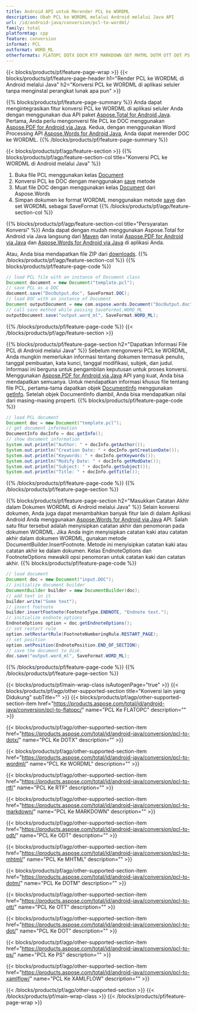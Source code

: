 ```yaml
---
title: Android API untuk Merender PCL ke WORDML
description: Ubah PCL ke WORDML melalui Android melalui Java API
url: /id/android-java/conversion/pcl-to-wordml/
family: total
platformtag: cpp
feature: conversion
informat: PCL
outformat: WORD_ML
otherformats: FLATOPC DOTX DOCM RTF MARKDOWN ODT MHTML DOTM OTT DOT PS XAMLFLOW
---
```

{{< blocks/products/pf/feature-page-wrap >}}
{{< blocks/products/pf/feature-page-header h1="Render PCL ke WORDML di Android melalui Java" h2="Konversi PCL ke WORDML di aplikasi seluler tanpa menginstal perangkat lunak apa pun" >}}

{{% blocks/products/pf/feature-page-summary %}}
Anda dapat mengintegrasikan fitur konversi PCL ke WORDML di aplikasi seluler Anda dengan menggunakan dua API paket [Aspose.Total for Android Java](https://products.aspose.com/total/android-java/). Pertama, Anda perlu mengonversi file PCL ke DOC menggunakan [Aspose.PDF for Android via Java](https://products.aspose.com/pdf/android-java/). Kedua, dengan menggunakan Word Processing API [Aspose.Words for Android Java](https://products.aspose.com/words/android-java/), Anda dapat merender DOC ke WORDML. 
{{% /blocks/products/pf/feature-page-summary  %}}

{{< blocks/products/pf/agp/feature-section >}}
{{% blocks/products/pf/agp/feature-section-col title="Konversi PCL ke WORDML di Android melalui Java" %}}
1. Buka file PCL menggunakan kelas [Document](https://reference.aspose.com/pdf/java/com.aspose.pdf/Document)
2. Konversi PCL ke DOC dengan menggunakan [save](https://reference.aspose.com/pdf/java/com.aspose.pdf/Document#save-java.lang.String-com.aspose.pdf.SaveOptions-) metode
3. Muat file DOC dengan menggunakan kelas [Document](https://reference.aspose.com/words/java/com.aspose.words/Document) dari Aspose.Words
4. Simpan dokumen ke format WORDML menggunakan metode [save](https://reference.aspose.com/words/java/com.aspose.words/Document#save(java.lang.String,int)) dan set WORDML sebagai SaveFormat
{{% /blocks/products/pf/agp/feature-section-col %}}

{{% blocks/products/pf/agp/feature-section-col title="Persyaratan Konversi" %}}
Anda dapat dengan mudah menggunakan Aspose.Total for Android via Java langsung dari [Maven](https://repository.aspose.com/webapp/#/artifacts/browse/tree/General/repo/com/aspose/aspose-total) dan instal [Aspose.PDF for Android via Java](https://docs.aspose.com/pdf/androidjava/installation/) dan [Aspose.Words for Android via Java](https://docs.aspose.com/words/java/install-aspose-words-for-android-via-java/#install-asposewords-for-android-via-java-from-maven-repository) di aplikasi Anda.

Atau, Anda bisa mendapatkan file ZIP dari [downloads](https://downloads.aspose.com/total/androidjava).
{{% /blocks/products/pf/agp/feature-section-col %}}
{{% blocks/products/pf/feature-page-code %}}

```java
// load PCL file with an instance of Document class
Document document = new Document("template.pcl");
// save PCL as a DOC 
document.save("DocOutput.doc", SaveFormat.DOC); 
// load DOC with an instance of Document
Document outputDocument = new com.aspose.words.Document("DocOutput.doc");
// call save method while passing SaveFormat.WORD_ML
outputDocument.save("output.word_ml", SaveFormat.WORD_ML);   
```

{{% /blocks/products/pf/feature-page-code %}}
{{< /blocks/products/pf/agp/feature-section >}}

{{% blocks/products/pf/feature-page-section  h2="Dapatkan Informasi File PCL di Android melalui Java" %}}
Sebelum mengonversi PCL ke WORDML, Anda mungkin memerlukan informasi tentang dokumen termasuk penulis, tanggal pembuatan, kata kunci, tanggal modifikasi, subjek, dan judul. Informasi ini berguna untuk pengambilan keputusan untuk proses konversi. Menggunakan [Aspose.PDF for Android via Java](https://docs.aspose.com/pdf/androidjava/) API yang kuat, Anda bisa mendapatkan semuanya. Untuk mendapatkan informasi khusus file tentang file PCL, pertama-tama dapatkan objek [DocumentInfo](https://reference.aspose.com/pdf/java/com.aspose.pdf/DocumentInfo) menggunakan [getInfo](https://reference.aspose.com/pdf/Java/com.aspose.pdf/Document#getInfo--). Setelah objek DocumentInfo diambil, Anda bisa mendapatkan nilai dari masing-masing properti.
{{% blocks/products/pf/feature-page-code %}}

```java
// load PCL document
Document doc = new Document("template.pcl");
// get document information
DocumentInfo docInfo = doc.getInfo();
// show document information
System.out.println("Author: " + docInfo.getAuthor());
System.out.println("Creation Date: " + docInfo.getCreationDate());
System.out.println("Keywords: " + docInfo.getKeywords());
System.out.println("Modify Date: " + docInfo.getModDate());
System.out.println("Subject: " + docInfo.getSubject());
System.out.println("Title: " + docInfo.getTitle());
```
{{% /blocks/products/pf/feature-page-code  %}}
{{% /blocks/products/pf/feature-page-section %}}

{{% blocks/products/pf/feature-page-section  h2="Masukkan Catatan Akhir dalam Dokumen WORDML di Android melalui Java" %}}
Selain konversi dokumen, Anda juga dapat menambahkan banyak fitur lain di dalam Aplikasi Android Anda menggunakan [Aspose.Words for Android via Java](https://products.aspose.com/words/androidjava/) API. Salah satu fitur tersebut adalah menyisipkan catatan akhir dan penomoran pada dokumen WORDML. Jika Anda ingin menyisipkan catatan kaki atau catatan akhir dalam dokumen WORDML, gunakan metode DocumentBuilder.InsertFootnote. Metode ini menyisipkan catatan kaki atau catatan akhir ke dalam dokumen. Kelas EndnoteOptions dan FootnoteOptions mewakili opsi penomoran untuk catatan kaki dan catatan akhir.
{{% blocks/products/pf/feature-page-code %}}

```java
// load document
Document doc = new Document("input.DOC");
// initialize document builder
DocumentBuilder builder = new DocumentBuilder(doc);
// add text in it
builder.write("Some text");
// insert footnote
builder.insertFootnote(FootnoteType.ENDNOTE, "Endnote text.");
// initialize endnote options
EndnoteOptions option = doc.getEndnoteOptions();
// set restart rule
option.setRestartRule(FootnoteNumberingRule.RESTART_PAGE);
// set position
option.setPosition(EndnotePosition.END_OF_SECTION);
// save the document to disk.
doc.save("output.word_ml", SaveFormat.WORD_ML);  
```
{{% /blocks/products/pf/feature-page-code  %}}
{{% /blocks/products/pf/feature-page-section %}}

{{< blocks/products/pf/main-wrap-class isAutogenPage="true" >}}
{{< blocks/products/pf/agp/other-supported-section title="Konversi lain yang Didukung" subTitle="" >}}
{{< blocks/products/pf/agp/other-supported-section-item href="https://products.aspose.com/total/id/android-java/conversion/pcl-to-flatopc/" name="PCL Ke FLATOPC" description="" >}}

{{< blocks/products/pf/agp/other-supported-section-item href="https://products.aspose.com/total/id/android-java/conversion/pcl-to-dotx/" name="PCL Ke DOTX" description="" >}}

{{< blocks/products/pf/agp/other-supported-section-item href="https://products.aspose.com/total/id/android-java/conversion/pcl-to-wordml/" name="PCL Ke WORDML" description="" >}}

{{< blocks/products/pf/agp/other-supported-section-item href="https://products.aspose.com/total/id/android-java/conversion/pcl-to-rtf/" name="PCL Ke RTF" description="" >}}

{{< blocks/products/pf/agp/other-supported-section-item href="https://products.aspose.com/total/id/android-java/conversion/pcl-to-markdown/" name="PCL Ke MARKDOWN" description="" >}}

{{< blocks/products/pf/agp/other-supported-section-item href="https://products.aspose.com/total/id/android-java/conversion/pcl-to-odt/" name="PCL Ke ODT" description="" >}}

{{< blocks/products/pf/agp/other-supported-section-item href="https://products.aspose.com/total/id/android-java/conversion/pcl-to-mhtml/" name="PCL Ke MHTML" description="" >}}

{{< blocks/products/pf/agp/other-supported-section-item href="https://products.aspose.com/total/id/android-java/conversion/pcl-to-dotm/" name="PCL Ke DOTM" description="" >}}

{{< blocks/products/pf/agp/other-supported-section-item href="https://products.aspose.com/total/id/android-java/conversion/pcl-to-ott/" name="PCL Ke OTT" description="" >}}

{{< blocks/products/pf/agp/other-supported-section-item href="https://products.aspose.com/total/id/android-java/conversion/pcl-to-dot/" name="PCL Ke DOT" description="" >}}

{{< blocks/products/pf/agp/other-supported-section-item href="https://products.aspose.com/total/id/android-java/conversion/pcl-to-ps/" name="PCL Ke PS" description="" >}}

{{< blocks/products/pf/agp/other-supported-section-item href="https://products.aspose.com/total/id/android-java/conversion/pcl-to-xamlflow/" name="PCL Ke XAMLFLOW" description="" >}}


{{< /blocks/products/pf/agp/other-supported-section >}}
{{< /blocks/products/pf/main-wrap-class >}}
{{< /blocks/products/pf/feature-page-wrap >}}